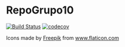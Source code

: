 # RepoGrupo10

[![Build Status](https://travis-ci.org/Joaconte/RepoGrupo10.svg?branch=master)](https://travis-ci.org/Joaconte/RepoGrupo10)  [![codecov](https://codecov.io/gh/Joaconte/RepoGrupo10/branch/master/graph/badge.svg)](https://codecov.io/gh/Joaconte/RepoGrupo10)

<div>Icons made by <a href="https://www.flaticon.com/authors/freepik" title="Freepik">Freepik</a> from <a href="https://www.flaticon.com/" title="Flaticon">www.flaticon.com</a></div>